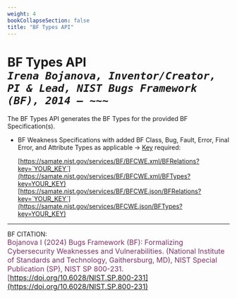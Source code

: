 ```yaml
---
weight: 4
bookCollapseSection: false
title: "BF Types API"
---
```


<!-- Google tag (gtag.js) -->
<script async src="https://www.googletagmanager.com/gtag/js?id=G-PJ364XPP9F"></script>
<script>
  window.dataLayer = window.dataLayer || [];
  function gtag(){dataLayer.push(arguments);}
  gtag('js', new Date());

  gtag('config', 'G-PJ364XPP9F');
</script>

# BF Types API <br/>_`Irena Bojanova, Inventor/Creator, PI & Lead, NIST Bugs Framework (BF), 2014 – ~~~`_

The BF Types API generates the BF Types for the provided BF Specification(s). 

- BF Weakness Specifications with added BF Class, Bug, Fault, Error, Final Error, and Attribute Types as applicable &rarr; [Key](https://forms.gle/SRZyva5Vn1i4dQQ2A) required:

  [https://samate.nist.gov/services/BF/BFCWE.xml/BFRelations?key=`YOUR_KEY`](https://samate.nist.gov/services/BF/BFCWE.xml/BFTypes?key=YOUR_KEY)<br/>
  [https://samate.nist.gov/services/BF/BFCWE.json/BFRelations?key=`YOUR_KEY`](https://samate.nist.gov/services/BFCWE.json/BFTypes?key=YOUR_KEY)

_________________________________

BF CITATION: <br/>
<l style="font-size: 16px; color: #7D3368"> Bojanova I (2024) Bugs Framework (BF): Formalizing Cybersecurity Weaknesses and Vulnerabilities. (National Institute of Standards and Technology, Gaithersburg, MD), NIST Special Publication (SP), NIST SP 800-231. [https://doi.org/10.6028/NIST.SP.800-231](https://doi.org/10.6028/NIST.SP.800-231)</l>  <br/>
